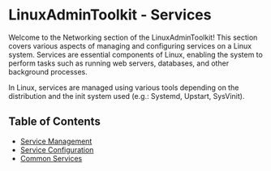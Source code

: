 # LinuxAdminToolkit - Services

Welcome to the Networking section of the LinuxAdminToolkit! This section covers various aspects of managing and configuring services on a Linux system. Services are essential components of Linux, enabling the system to perform tasks such as running web servers, databases, and other background processes.

In Linux, services are managed using various tools depending on the distribution and the init system used (e.g.: Systemd, Upstart, SysVinit).

## Table of Contents

- [Service Management]()
- [Service Configuration]()
- [Common Services]()
